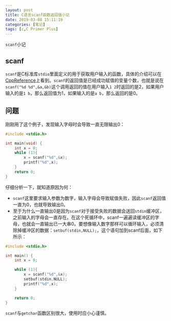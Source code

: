 ```yaml
---
layout: post
title: C语言scanf函数返回值小记
date: 2019-03-08 15:11:19
categories: [笔记]
tags: [c,C Primer Plus]
---
```


`scanf`小记

<!--more-->

## scanf
`scanf`是C标准库`stdio`里面定义的用于获取用户输入的函数，具体的介绍可以在[CppReference](https://en.cppreference.com/w/c/io/fscanf)上看到。`scanf`的返回值是已经成功赋值的变量个数，也就是说在
`scanf("%d %d",&a,&b)`这个调用返回的值在用户输入`1 2`时返回的是2，如果用户输入的是`1 b`，那么返回值为1，如果输入的是`a b`，那么返回的是0。

## 问题

刚刚用了这个例子，发现输入字母时会导致一直无限输出0：
```c
#include <stdio.h>

int main(void) {
    int x = 0;
    while (1){
        x = scanf("%d",&x);
        printf("%d",x);
    }
    return 0;
}
```
仔细分析一下，就知道原因为何：
* `scanf`这里要求输入参数为数字，输入字母会导致赋值失败，因此`scanf`返回值一直为0，也就导致输出0。
* 至于为什么一直输出0是因为`scanf`对于接受失败的数据会送回`stdin`缓冲区，之前输入的字母会一直存在。在这个死循环中，scanf一遍遍读缓冲区的字母，也就会一直输出已一大串0。要想像输入数字那样可以循环输入，必须清除掉缓冲区的数据：`setbuf(stdin,NULL);`，这个语句加到scanf后面，如下所示：
```c
#include <stdio.h>

int main() {
	int x = 0;

	while (1){
		x = scanf("%d",&x);
		setbuf(stdin,NULL);
		printf("%d",x);
	}

	return 0;
}
```
`scanf`与`getchar`函数区别很大，使用时应小心谨慎。